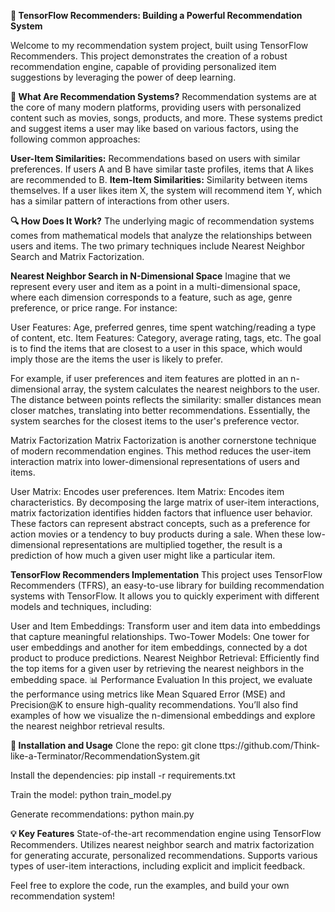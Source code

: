 **🎯 TensorFlow Recommenders: Building a Powerful Recommendation System**

Welcome to my recommendation system project, built using TensorFlow Recommenders. This project demonstrates the creation of a robust recommendation engine, capable of providing personalized item suggestions by leveraging the power of deep learning.

**🚀 What Are Recommendation Systems?**
Recommendation systems are at the core of many modern platforms, providing users with personalized content such as movies, songs, products, and more. These systems predict and suggest items a user may like based on various factors, using the following common approaches:

**User-Item Similarities:** Recommendations based on users with similar preferences. If users A and B have similar taste profiles, items that A likes are recommended to B.
**Item-Item Similarities:** Similarity between items themselves. If a user likes item X, the system will recommend item Y, which has a similar pattern of interactions from other users.

**🔍 How Does It Work?**
The underlying magic of recommendation systems comes from mathematical models that analyze the relationships between users and items. The two primary techniques include Nearest Neighbor Search and Matrix Factorization.

**Nearest Neighbor Search in N-Dimensional Space**
Imagine that we represent every user and item as a point in a multi-dimensional space, where each dimension corresponds to a feature, such as age, genre preference, or price range. For instance:

User Features: Age, preferred genres, time spent watching/reading a type of content, etc.
Item Features: Category, average rating, tags, etc.
The goal is to find the items that are closest to a user in this space, which would imply those are the items the user is likely to prefer.

For example, if user preferences and item features are plotted in an n-dimensional array, the system calculates the nearest neighbors to the user. The distance between points reflects the similarity: smaller distances mean closer matches, translating into better recommendations. Essentially, the system searches for the closest items to the user's preference vector.

Matrix Factorization
Matrix Factorization is another cornerstone technique of modern recommendation engines. This method reduces the user-item interaction matrix into lower-dimensional representations of users and items.

User Matrix: Encodes user preferences.
Item Matrix: Encodes item characteristics.
By decomposing the large matrix of user-item interactions, matrix factorization identifies hidden factors that influence user behavior. These factors can represent abstract concepts, such as a preference for action movies or a tendency to buy products during a sale. When these low-dimensional representations are multiplied together, the result is a prediction of how much a given user might like a particular item.

**TensorFlow Recommenders Implementation**
This project uses TensorFlow Recommenders (TFRS), an easy-to-use library for building recommendation systems with TensorFlow. It allows you to quickly experiment with different models and techniques, including:

User and Item Embeddings: Transform user and item data into embeddings that capture meaningful relationships.
Two-Tower Models: One tower for user embeddings and another for item embeddings, connected by a dot product to produce predictions.
Nearest Neighbor Retrieval: Efficiently find the top items for a given user by retrieving the nearest neighbors in the embedding space.
📊 Performance Evaluation
In this project, we evaluate the performance using metrics like Mean Squared Error (MSE) and Precision@K to ensure high-quality recommendations. You’ll also find examples of how we visualize the n-dimensional embeddings and explore the nearest neighbor retrieval results.

**🔧 Installation and Usage**
Clone the repo:
git clone ttps://github.com/Think-like-a-Terminator/RecommendationSystem.git

Install the dependencies:
pip install -r requirements.txt

Train the model:
python train_model.py

Generate recommendations:
python main.py

**💡 Key Features**
State-of-the-art recommendation engine using TensorFlow Recommenders.
Utilizes nearest neighbor search and matrix factorization for generating accurate, personalized recommendations.
Supports various types of user-item interactions, including explicit and implicit feedback.

Feel free to explore the code, run the examples, and build your own recommendation system!
